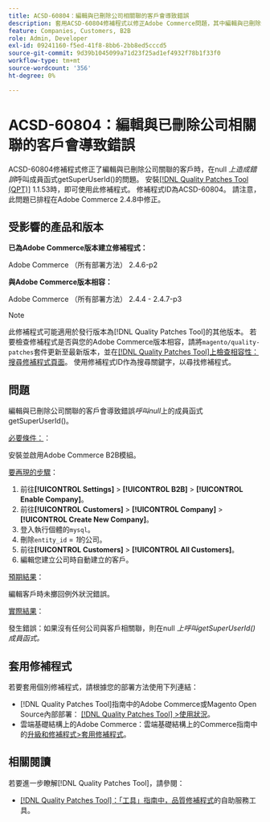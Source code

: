 ```yaml
---
title: ACSD-60804：編輯與已刪除公司相關聯的客戶會導致錯誤
description: 套用ACSD-60804修補程式以修正Adobe Commerce問題，其中編輯與已刪除公司相關聯的客戶會導致錯誤*在null*上呼叫成員函式getSuperUserId()。
feature: Companies, Customers, B2B
role: Admin, Developer
exl-id: 09241160-f5ed-41f8-8bb6-2bb8ed5cccd5
source-git-commit: 9d39b1045099a71d23f25ad1ef4932f78b1f33f0
workflow-type: tm+mt
source-wordcount: '356'
ht-degree: 0%

---
```


# ACSD-60804：編輯與已刪除公司相關聯的客戶會導致錯誤

ACSD-60804修補程式修正了編輯與已刪除公司關聯的客戶時，在null *上造成錯誤*&#x200B;呼叫成員函式getSuperUserId()的問題。 安裝[[!DNL Quality Patches Tool (QPT)]](/help/tools/quality-patches-tool/quality-patches-tool-to-self-serve-quality-patches.md) 1.1.53時，即可使用此修補程式。 修補程式ID為ACSD-60804。 請注意，此問題已排程在Adobe Commerce 2.4.8中修正。

## 受影響的產品和版本

**已為Adobe Commerce版本建立修補程式：**

Adobe Commerce （所有部署方法） 2.4.6-p2

**與Adobe Commerce版本相容：**

Adobe Commerce （所有部署方法） 2.4.4 - 2.4.7-p3

>[!NOTE]
>
>此修補程式可能適用於發行版本為[!DNL Quality Patches Tool]的其他版本。 若要檢查修補程式是否與您的Adobe Commerce版本相容，請將`magento/quality-patches`套件更新至最新版本，並在[[!DNL Quality Patches Tool]上檢查相容性：搜尋修補程式頁面](https://experienceleague.adobe.com/tools/commerce-quality-patches/index.html?lang=zh-Hant)。 使用修補程式ID作為搜尋關鍵字，以尋找修補程式。

## 問題

編輯與已刪除公司關聯的客戶會導致錯誤&#x200B;*呼叫null*&#x200B;上的成員函式getSuperUserId()。

<u>必要條件：</u>：

安裝並啟用Adobe Commerce B2B模組。

<u>要再現的步驟</u>：

1. 前往&#x200B;**[!UICONTROL Settings]** > **[!UICONTROL B2B]** > **[!UICONTROL Enable Company]**。
1. 前往&#x200B;**[!UICONTROL Customers]** > **[!UICONTROL Company]** > **[!UICONTROL Create New Company]**。
1. 登入執行個體的`mysql`。
1. 刪除`entity_id` = *1*&#x200B;的公司。
1. 前往&#x200B;**[!UICONTROL Customers]** > **[!UICONTROL All Customers]**。
1. 編輯您建立公司時自動建立的客戶。

<u>預期結果</u>：

編輯客戶時未擲回例外狀況錯誤。

<u>實際結果</u>：

發生錯誤：如果沒有任何公司與客戶相關聯，則在null *上呼叫getSuperUserId()成員函式。*

## 套用修補程式

若要套用個別修補程式，請根據您的部署方法使用下列連結：

* [!DNL Quality Patches Tool]指南中的Adobe Commerce或Magento Open Source內部部署： [[!DNL Quality Patches Tool] >使用狀況](/help/tools/quality-patches-tool/usage.md)。
* 雲端基礎結構上的Adobe Commerce：雲端基礎結構上的Commerce指南中的[升級和修補程式>套用修補程式](https://experienceleague.adobe.com/docs/commerce-cloud-service/user-guide/develop/upgrade/apply-patches.html?lang=zh-Hant)。

## 相關閱讀

若要進一步瞭解[!DNL Quality Patches Tool]，請參閱：

* [[!DNL Quality Patches Tool]：「工具」指南中，品質修補程式](/help/tools/quality-patches-tool/quality-patches-tool-to-self-serve-quality-patches.md)的自助服務工具。
